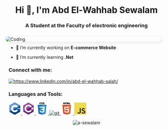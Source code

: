 <h1 align="center">Hi 👋, I'm Abd El-Wahhab Sewalam</h1>
<h3 align="center">A Student at the Faculty of electronic engineering</h3>

<img align="right" alt="Coding" width = "700" src="https://github.com/user-attachments/assets/dd4689f9-11e6-491d-951b-76e24f7d0756" 
     style="border-radius: 15px; box-shadow: 2px 2px 10px rgba(0, 0, 0, 0.1); margin: 10px; " 
     onmouseover="this.style.transform='scale(1.05)'" onmouseout="this.style.transform='scale(1)'">




- 🔭 I’m currently working on **E-commerce Website**

- 🌱 I’m currently learning **.Net**

<h3 align="left">Connect with me:</h3>
<p align="left">
<a href="https://www.linkedin.com/in/abd-el-wahhab-salah/" target="blank"><img align="center" src="https://raw.githubusercontent.com/rahuldkjain/github-profile-readme-generator/master/src/images/icons/Social/linked-in-alt.svg" alt="https://www.linkedin.com/in/abd-el-wahhab-salah/" height="30" width="40" /></a>
</p>

<h3 align="left">Languages and Tools:</h3>
<p align="left"> <a href="https://www.w3schools.com/cpp/" target="_blank" rel="noreferrer"> <img src="https://raw.githubusercontent.com/devicons/devicon/master/icons/cplusplus/cplusplus-original.svg" alt="cplusplus" width="40" height="40"/> </a> <a href="https://www.w3schools.com/cs/" target="_blank" rel="noreferrer"> <img src="https://raw.githubusercontent.com/devicons/devicon/master/icons/csharp/csharp-original.svg" alt="csharp" width="40" height="40"/> </a> <a href="https://www.w3schools.com/css/" target="_blank" rel="noreferrer"> <img src="https://raw.githubusercontent.com/devicons/devicon/master/icons/css3/css3-original-wordmark.svg" alt="css3" width="40" height="40"/> </a> <a href="https://git-scm.com/" target="_blank" rel="noreferrer"> <img src="https://www.vectorlogo.zone/logos/git-scm/git-scm-icon.svg" alt="git" width="40" height="40"/> </a> <a href="https://www.w3.org/html/" target="_blank" rel="noreferrer"> <img src="https://raw.githubusercontent.com/devicons/devicon/master/icons/html5/html5-original-wordmark.svg" alt="html5" width="40" height="40"/> </a> <a href="https://developer.mozilla.org/en-US/docs/Web/JavaScript" target="_blank" rel="noreferrer"> <img src="https://raw.githubusercontent.com/devicons/devicon/master/icons/javascript/javascript-original.svg" alt="javascript" width="40" height="40"/> </a> </p>

<p align="center"> <img src="https://komarev.com/ghpvc/?username=a-sewalam&label=Profile%20views&color=0e75b6&style=flat" alt="a-sewalam" /> </p>

